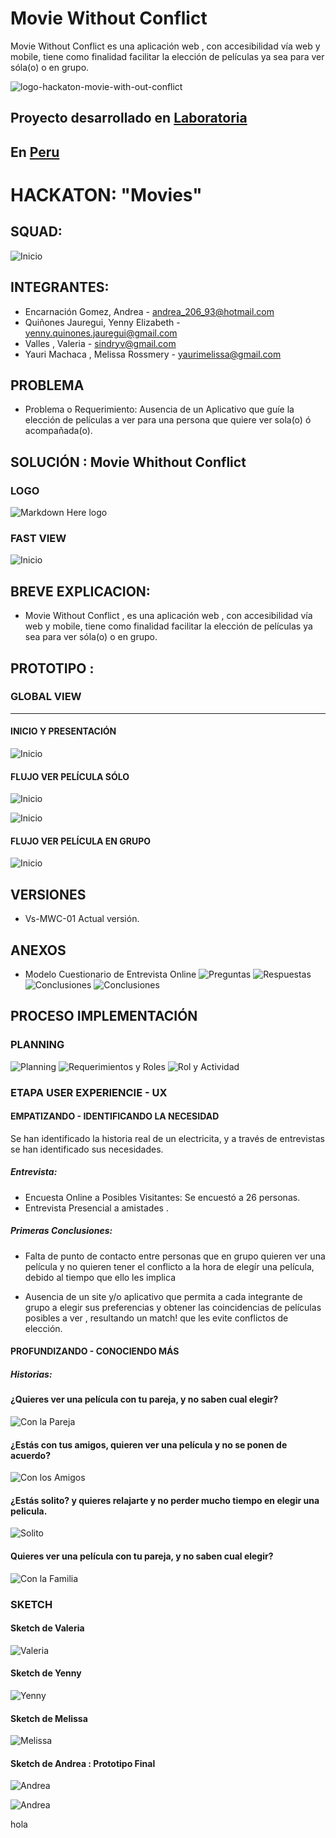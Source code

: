 # Movie Without Conflict

Movie Without Conflict es una aplicación web , con accesibilidad vía web y mobile, tiene como finalidad
facilitar la elección de películas ya sea para ver sóla(o) o en grupo.

![logo-hackaton-movie-with-out-conflict](https://user-images.githubusercontent.com/31896385/38054691-59a35346-329d-11e8-8658-c24939960004.png)

## Proyecto desarrollado en [Laboratoria](http://laboratoria.la) 

## En  [Peru](http://peru.com)

HACKATON: "Movies"
==================
## SQUAD:
![Inicio](assets/images/readme/squad.png)

## INTEGRANTES:  
- Encarnación Gomez, Andrea - andrea_206_93@hotmail.com
- Quiñones Jauregui, Yenny Elizabeth - yenny.quinones.jauregui@gmail.com
- Valles , Valeria - sindryv@gmail.com
- Yauri Machaca , Melissa Rossmery - yaurimelissa@gmail.com

## PROBLEMA
- Problema o Requerimiento: Ausencia de un Aplicativo que guíe la elección de películas a ver
para una persona que quiere ver sola(o) ó acompañada(o).

## SOLUCIÓN : Movie Whithout Conflict

### LOGO
![Markdown Here logo](assets/images/readme/logo.png)

### FAST VIEW
![Inicio](assets/images/fast-view.PNG)

## BREVE EXPLICACION:
- Movie Without Conflict , es una aplicación web , con accesibilidad vía web y mobile, tiene como finalidad
facilitar la elección de películas ya sea para ver sóla(o) o en grupo.

## PROTOTIPO :
### GLOBAL VIEW
----------------------
#### INICIO Y PRESENTACIÓN
![Inicio](assets/images/inicio.PNG)

#### FLUJO VER PELÍCULA SÓLO
![Inicio](assets/images/solito.PNG)

![Inicio](assets/images/solito2.PNG)

#### FLUJO VER PELÍCULA EN GRUPO
![Inicio](assets/images/readme/...)

## VERSIONES
- Vs-MWC-01 Actual versión.


## ANEXOS
- Modelo Cuestionario de Entrevista Online
  ![Preguntas](assets/images/readme/grupo-question-1.png)
  ![Respuestas](assets/images/readme/grupo-respuestas-1.png)
  ![Conclusiones](assets/images/readme/conc-enc.png)
  ![Conclusiones](assets/images/readme/conc-enc1.png)



## PROCESO IMPLEMENTACIÓN

### PLANNING
  ![Planning](assets/images/readme/planning.png)
  ![Requerimientos y Roles](assets/images/readme/req-rol.png)
  ![Rol y Actividad](assets/images/readme/rol-act.png)

### ETAPA USER EXPERIENCIE - UX
#### EMPATIZANDO - IDENTIFICANDO LA NECESIDAD
Se han identificado la historia real de un electricita, y a través de entrevistas se han identificado sus necesidades.

##### Entrevista:
* Encuesta Online a Posibles Visitantes: Se encuestó a 26 personas.
* Entrevista Presencial a amistades .

##### Primeras Conclusiones:
- Falta de punto de contacto entre personas que en grupo 
quieren ver una película y no quieren tener el conflicto
a la hora de elegír una película, debido al tiempo que ello
les implica

- Ausencia de un site y/o aplicativo que permita a cada integrante de grupo a elegir sus preferencias y obtener
las coincidencias de películas posibles a ver , resultando un match! que les evite conflictos de elección.

#### PROFUNDIZANDO - CONOCIENDO MÁS
##### Historias:
#### ¿Quieres ver una película con tu pareja, y no saben cual elegir?
  ![Con la Pareja](assets/images/readme/historia1.png)
#### ¿Estás con tus amigos, quieren ver una película y no se ponen de acuerdo?
  ![Con los Amigos](assets/images/readme/historia2.png)
#### ¿Estás solito? y quieres relajarte y no perder mucho tiempo en elegir una pelicula.
  ![Solito](assets/images/readme/historia3.png)
#### Quieres ver una película con tu pareja, y no saben cual elegir?
  ![Con la Familia](assets/images/readme/historia4.png)

### SKETCH
#### Sketch de Valeria
 ![Valeria](assets/images/PROTOTIPOS/Sketch-Valeria.png)
#### Sketch de Yenny
 ![Yenny](assets/images/PROTOTIPOS/Sketch-Yenny.png)
#### Sketch de Melissa
 ![Melissa](assets/images/PROTOTIPOS/Sketch-Melissa.png)
#### Sketch de Andrea : Prototipo Final
 ![Andrea](assets/images/PROTOTIPOS/prototipo-final-desktop.png)

 ![Andrea](assets/images/PROTOTIPOS/prototipo-final-mobile.png)

 hola
